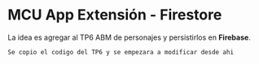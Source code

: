 # MCU App Extensión - Firestore

La idea es agregar al TP6 ABM de personajes y persistirlos en **Firebase**.

    Se copio el codigo del TP6 y se empezara a modificar desde ahi